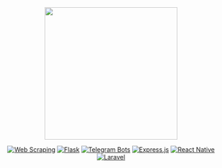 <div align="center">
  <img src="https://i.pinimg.com/originals/8b/35/fe/8b35fef55fba1a201c9c7a11d3ec3d64.gif" width="300" />
</div>


<div align="center">

[![Web Scraping](https://img.shields.io/badge/Web%20Scraping-1A1A1A?style=for-the-badge&logo=python&logoColor=white)](https://en.wikipedia.org/wiki/Web_scraping)
[![Flask](https://img.shields.io/badge/Flask-1A1A1A?style=for-the-badge&logo=flask&logoColor=white)](https://flask.palletsprojects.com)
[![Telegram Bots](https://img.shields.io/badge/Telegram_Bots-1A1A1A?style=for-the-badge&logo=telegram&logoColor=white)](https://core.telegram.org/bots)
[![Express.js](https://img.shields.io/badge/Express.js-1A1A1A?style=for-the-badge&logo=express&logoColor=white)](https://expressjs.com)
[![React Native](https://img.shields.io/badge/React%20Native-1A1A1A?style=for-the-badge&logo=react&logoColor=white)](https://reactnative.dev)
[![Laravel](https://img.shields.io/badge/Laravel-1A1A1A?style=for-the-badge&logo=laravel&logoColor=white)](https://laravel.com)

</div>